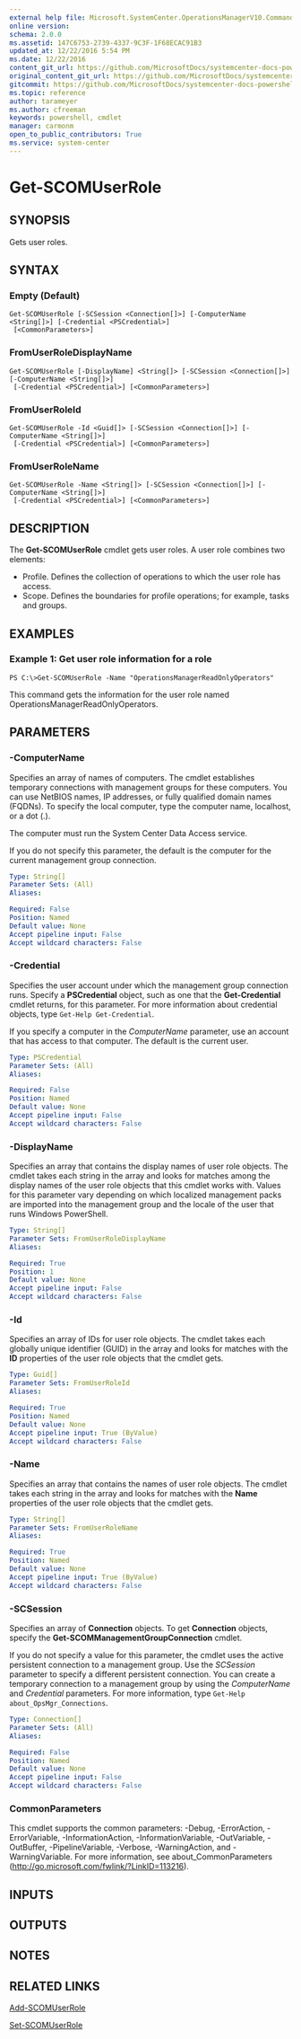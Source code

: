 ```yaml
---
external help file: Microsoft.SystemCenter.OperationsManagerV10.Commands.dll-Help.xml
online version: 
schema: 2.0.0
ms.assetid: 147C6753-2739-4337-9C3F-1F68ECAC91B3
updated_at: 12/22/2016 5:54 PM
ms.date: 12/22/2016
content_git_url: https://github.com/MicrosoftDocs/systemcenter-docs-powershell/blob/live/systemcenter-cmdlets/SystemCenter2016/OperationsManager/vlatest/Get-SCOMUserRole.md
original_content_git_url: https://github.com/MicrosoftDocs/systemcenter-docs-powershell/blob/live/systemcenter-cmdlets/SystemCenter2016/OperationsManager/vlatest/Get-SCOMUserRole.md
gitcommit: https://github.com/MicrosoftDocs/systemcenter-docs-powershell/blob/17c3a51bd892aad46c731d9f381f0704b4815004/systemcenter-cmdlets/SystemCenter2016/OperationsManager/vlatest/Get-SCOMUserRole.md
ms.topic: reference
author: tarameyer
ms.author: cfreeman
keywords: powershell, cmdlet
manager: carmonm
open_to_public_contributors: True
ms.service: system-center
---
```


# Get-SCOMUserRole

## SYNOPSIS
Gets user roles.

## SYNTAX

### Empty (Default)
```
Get-SCOMUserRole [-SCSession <Connection[]>] [-ComputerName <String[]>] [-Credential <PSCredential>]
 [<CommonParameters>]
```

### FromUserRoleDisplayName
```
Get-SCOMUserRole [-DisplayName] <String[]> [-SCSession <Connection[]>] [-ComputerName <String[]>]
 [-Credential <PSCredential>] [<CommonParameters>]
```

### FromUserRoleId
```
Get-SCOMUserRole -Id <Guid[]> [-SCSession <Connection[]>] [-ComputerName <String[]>]
 [-Credential <PSCredential>] [<CommonParameters>]
```

### FromUserRoleName
```
Get-SCOMUserRole -Name <String[]> [-SCSession <Connection[]>] [-ComputerName <String[]>]
 [-Credential <PSCredential>] [<CommonParameters>]
```

## DESCRIPTION
The **Get-SCOMUserRole** cmdlet gets user roles.
A user role combines two elements: 

- Profile.
Defines the collection of operations to which the user role has access. 
- Scope.
Defines the boundaries for profile operations; for example, tasks and groups.

## EXAMPLES

### Example 1: Get user role information for a role
```
PS C:\>Get-SCOMUserRole -Name "OperationsManagerReadOnlyOperators"
```

This command gets the information for the user role named OperationsManagerReadOnlyOperators.

## PARAMETERS

### -ComputerName
Specifies an array of names of computers.
The cmdlet establishes temporary connections with management groups for these computers.
You can use NetBIOS names, IP addresses, or fully qualified domain names (FQDNs).
To specify the local computer, type the computer name, localhost, or a dot (.).

The computer must run the System Center Data Access service.

If you do not specify this parameter, the default is the computer for the current management group connection.

```yaml
Type: String[]
Parameter Sets: (All)
Aliases: 

Required: False
Position: Named
Default value: None
Accept pipeline input: False
Accept wildcard characters: False
```

### -Credential
Specifies the user account under which the management group connection runs.
Specify a **PSCredential** object, such as one that the **Get-Credential** cmdlet returns, for this parameter.
For more information about credential objects, type `Get-Help Get-Credential`.

If you specify a computer in the *ComputerName* parameter, use an account that has access to that computer.
The default is the current user.

```yaml
Type: PSCredential
Parameter Sets: (All)
Aliases: 

Required: False
Position: Named
Default value: None
Accept pipeline input: False
Accept wildcard characters: False
```

### -DisplayName
Specifies an array that contains the display names of user role objects.
The cmdlet takes each string in the array and looks for matches among the display names of the user role objects that this cmdlet works with.
Values for this parameter vary depending on which localized management packs are imported into the management group and the locale of the user that runs Windows PowerShell.

```yaml
Type: String[]
Parameter Sets: FromUserRoleDisplayName
Aliases: 

Required: True
Position: 1
Default value: None
Accept pipeline input: False
Accept wildcard characters: False
```

### -Id
Specifies an array of IDs for user role objects.
The cmdlet takes each globally unique identifier (GUID) in the array and looks for matches with the **ID** properties of the user role objects that the cmdlet gets.

```yaml
Type: Guid[]
Parameter Sets: FromUserRoleId
Aliases: 

Required: True
Position: Named
Default value: None
Accept pipeline input: True (ByValue)
Accept wildcard characters: False
```

### -Name
Specifies an array that contains the names of user role objects.
The cmdlet takes each string in the array and looks for matches with the **Name** properties of the user role objects that the cmdlet gets.

```yaml
Type: String[]
Parameter Sets: FromUserRoleName
Aliases: 

Required: True
Position: Named
Default value: None
Accept pipeline input: True (ByValue)
Accept wildcard characters: False
```

### -SCSession
Specifies an array of **Connection** objects.
To get **Connection** objects, specify the **Get-SCOMManagementGroupConnection** cmdlet.

If you do not specify a value for this parameter, the cmdlet uses the active persistent connection to a management group.
Use the *SCSession* parameter to specify a different persistent connection.
You can create a temporary connection to a management group by using the *ComputerName* and *Credential* parameters.
For more information, type `Get-Help about_OpsMgr_Connections`.

```yaml
Type: Connection[]
Parameter Sets: (All)
Aliases: 

Required: False
Position: Named
Default value: None
Accept pipeline input: False
Accept wildcard characters: False
```

### CommonParameters
This cmdlet supports the common parameters: -Debug, -ErrorAction, -ErrorVariable, -InformationAction, -InformationVariable, -OutVariable, -OutBuffer, -PipelineVariable, -Verbose, -WarningAction, and -WarningVariable. For more information, see about_CommonParameters (http://go.microsoft.com/fwlink/?LinkID=113216).

## INPUTS

## OUTPUTS

## NOTES

## RELATED LINKS

[Add-SCOMUserRole](xref:SystemCenter2016/OperationsManager/vlatest/Add-SCOMUserRole.md)

[Set-SCOMUserRole](xref:SystemCenter2016/OperationsManager/vlatest/Set-SCOMUserRole.md)

